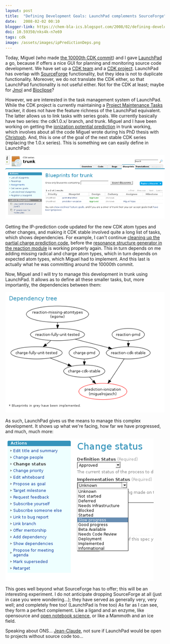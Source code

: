 ```yaml
---
layout: post
title:  "Defining Development Goals: LaunchPad complements SourceForge"
date:   2008-02-02 00:10
blogger-link: https://chem-bla-ics.blogspot.com/2008/02/defining-development-goals-launchpad.html
doi: 10.59350/nks4k-n7e69
tags: cdk
image: /assets/images/ipPredictionDeps.png
---
```


Today, Miguel (who made [the 10000th CDK commit](http://chem-bla-ics.blogspot.com/2008/02/10000-cdk-commits.html)) and I gave
[LaunchPad](http://launchpad.net/) a go, because if offers a nice GUI for planning and monitoring source code development. We
have set up a [CDK team](https://launchpad.net/~cdk-developers) and a [CDK project](https://launchpad.net/cdk/). LaunchPad
has overlap with [SourceForge](http://www.sf.net/) functionality, but they idea is not to duplicate functionality. Moreover,
we do not translate the CDK either, so that LaunchPad functionality is not useful either. Not for the CDK at least; maybe for
[Jmol](http://www.jmol.org/) and [Bioclipse](http://www.bioclipse.net/)?

However, we are interested in the task management system of LaunchPad. While the CDK project is currently maintaining a
[Project Maintenance Tasks](http://sourceforge.net/tracker/?atid=631143&group_id=20024&func=browse) tracker, it does not have
the feature richness of the LaunchPad equivalent. The latter allows us to link tasks with series goals. We currently basically
have two series: the cdk1.0.x/ branch, and trunk. Miguel and I have been working on getting the
[ionization potential prediction](http://cheminfo.informatics.indiana.edu/~rguha/code/java/nightly/api/org/openscience/cdk/qsar/descriptors/molecular/IPMolecularDescriptor.html)
in trunk working, which involves about all the code Miguel wrote during his PhD thesis with
[Christoph](http://www.steinbeck-molecular.de/steinblog/). And, this is one of the goal of the next stable CDK series
(replacing the 1.0.x series). This is something we can easily define in LaunchPad:

![](/assets/images/trunkSeriesGoals.png)

Getting the IP-prediction code updated for the new CDK atom types and other changes, and making it CDK stable involved
quite a long list of tasks, which shows dependencies. For example, I can't continue
[cleaning up the partial charge prediction code](http://cdk.svn.sourceforge.net/viewvc/cdk/branches/egonw/charge/), before
the [resonance structure generator in the reaction module](http://cdk.svn.sourceforge.net/viewvc/cdk/branches/miguelrojasch/reaction/)
is working properly again. This in turn depends on me adding missing radical and charge atom types, which in turn depends
on expected atom types, which Miguel had to implement. And this last is actually what he was committing around
the 10000th commit.

Now, Miguel and I will try to manage this development in trunk using LaunchPad. It allows as to define all these
smaller tasks, but, more importantly, the dependencies between them:

![](/assets/images/ipPredictionDeps.png)

As such, LaunchPad gives us the means to manage this complex development. It shows up what we're facing, how far we
have progressed, and much, much more:

![](/assets/images/taskMaintenance.png)

This goes well beyond what SourceForge has to offer; this will be an interesting experiment. I do not anticipate dropping
SourceForge at all (just in case you were wondering...); they have served as generally very, very well; and completely
free too! (LaunchPad is free too) As far as I can see, they form a perfect complement. Like a ligand and an enzyme, like
opensource and [open notebook science](http://precedings.nature.com/documents/39/version/1), or like a
Mammoth and an ice field.

Speaking about ONS... [Jean-Claude](http://usefulchem.blogspot.com/), not sure if LaunchPad would be open to projects
without source code too...
